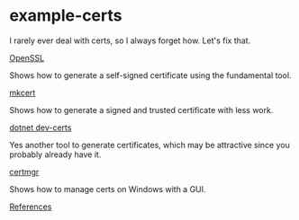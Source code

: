 # example-certs
I rarely ever deal with certs, so I always forget how. Let's fix that.

[OpenSSL](./docs/openssl.md)

Shows how to generate a self-signed certificate using the fundamental tool.

[mkcert](./docs/mkcert.md)

Shows how to generate a signed and trusted certificate with less work.

[dotnet dev-certs](./docs/dotnet-dev-certs.md)

Yes another tool to generate certificates, which may be attractive since you probably already have it.

[certmgr](./docs/certmgr.md)

Shows how to manage certs on Windows with a GUI.

[References](./docs/references.md)